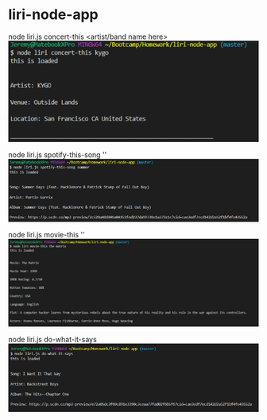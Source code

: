 # liri-node-app

node liri.js concert-this <artist/band name here>
![alt text](https://github.com/JDC-RVA/liri-node-app/blob/master/screenshots/concert.png "concert")

node liri.js spotify-this-song '<song name here>'
![alt text](https://github.com/JDC-RVA/liri-node-app/blob/master/screenshots/song.png "song")

node liri.js movie-this '<movie name here>'
![alt text](https://github.com/JDC-RVA/liri-node-app/blob/master/screenshots/movie.png "movie")

node liri.js do-what-it-says
![alt text](https://github.com/JDC-RVA/liri-node-app/blob/master/screenshots/do%20what%20it%20says.png "do what it says")

